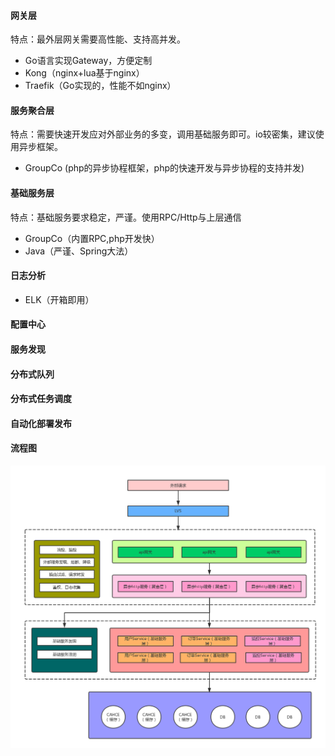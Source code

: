 #### 网关层
特点：最外层网关需要高性能、支持高并发。

- Go语言实现Gateway，方便定制
- Kong（nginx+lua基于nginx）
- Traefik（Go实现的，性能不如nginx）

#### 服务聚合层
特点：需要快速开发应对外部业务的多变，调用基础服务即可。io较密集，建议使用异步框架。

- GroupCo (php的异步协程框架，php的快速开发与异步协程的支持并发)

#### 基础服务层
特点：基础服务要求稳定，严谨。使用RPC/Http与上层通信

- GroupCo（内置RPC,php开发快）
- Java（严谨、Spring大法）

#### 日志分析

- ELK（开箱即用）

#### 配置中心

#### 服务发现

#### 分布式队列

#### 分布式任务调度

#### 自动化部署发布

#### 流程图
![](/service.png)